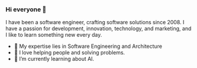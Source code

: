 ### Hi everyone 👋

I have been a software engineer, crafting software solutions since 2008. I have a passion for development, innovation, technology, and marketing, and I like to learn something new every day.

- 🚀 My expertise lies in Software Engineering and Architecture
- 💜 I love helping people and solving problems.
- 🌱 I’m currently learning about AI.

<!--
**fe-arantes/fe-arantes** is a ✨ _special_ ✨ repository because its `README.md` (this file) appears on your GitHub profile.

Here are some ideas to get you started:

- 🔭 I’m currently working on ...
- 🌱 I’m currently learning ...
- 👯 I’m looking to collaborate on ...
- 🤔 I’m looking for help with ...
- 💬 Ask me about ...
- 📫 How to reach me: ...
- 😄 Pronouns: ...
- ⚡ Fun fact: ...
-->
